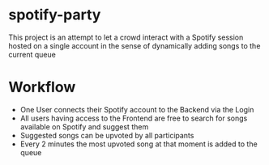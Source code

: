 # spotify-party

This project is an attempt to let a crowd interact with a Spotify session hosted on a single account in the sense of dynamically adding songs to the current queue

# Workflow

- One User connects their Spotify account to the Backend via the Login
- All users having access to the Frontend are free to search for songs available on Spotify and suggest them
- Suggested songs can be upvoted by all participants
- Every 2 minutes the most upvoted song at that moment is added to the queue


